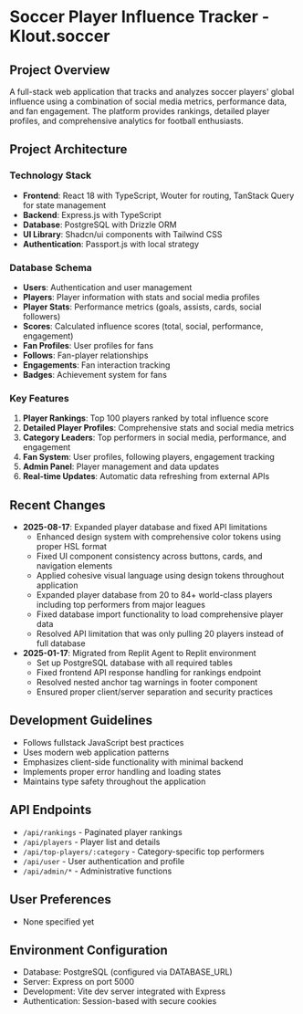 # Soccer Player Influence Tracker - Klout.soccer

## Project Overview
A full-stack web application that tracks and analyzes soccer players' global influence using a combination of social media metrics, performance data, and fan engagement. The platform provides rankings, detailed player profiles, and comprehensive analytics for football enthusiasts.

## Project Architecture

### Technology Stack
- **Frontend**: React 18 with TypeScript, Wouter for routing, TanStack Query for state management
- **Backend**: Express.js with TypeScript
- **Database**: PostgreSQL with Drizzle ORM
- **UI Library**: Shadcn/ui components with Tailwind CSS
- **Authentication**: Passport.js with local strategy

### Database Schema
- **Users**: Authentication and user management
- **Players**: Player information with stats and social media profiles
- **Player Stats**: Performance metrics (goals, assists, cards, social followers)
- **Scores**: Calculated influence scores (total, social, performance, engagement)
- **Fan Profiles**: User profiles for fans
- **Follows**: Fan-player relationships
- **Engagements**: Fan interaction tracking
- **Badges**: Achievement system for fans

### Key Features
1. **Player Rankings**: Top 100 players ranked by total influence score
2. **Detailed Player Profiles**: Comprehensive stats and social media metrics
3. **Category Leaders**: Top performers in social media, performance, and engagement
4. **Fan System**: User profiles, following players, engagement tracking
5. **Admin Panel**: Player management and data updates
6. **Real-time Updates**: Automatic data refreshing from external APIs

## Recent Changes
- **2025-08-17**: Expanded player database and fixed API limitations
  - Enhanced design system with comprehensive color tokens using proper HSL format
  - Fixed UI component consistency across buttons, cards, and navigation elements
  - Applied cohesive visual language using design tokens throughout application
  - Expanded player database from 20 to 84+ world-class players including top performers from major leagues
  - Fixed database import functionality to load comprehensive player data
  - Resolved API limitation that was only pulling 20 players instead of full database
- **2025-01-17**: Migrated from Replit Agent to Replit environment
  - Set up PostgreSQL database with all required tables
  - Fixed frontend API response handling for rankings endpoint
  - Resolved nested anchor tag warnings in footer component
  - Ensured proper client/server separation and security practices

## Development Guidelines
- Follows fullstack JavaScript best practices
- Uses modern web application patterns
- Emphasizes client-side functionality with minimal backend
- Implements proper error handling and loading states
- Maintains type safety throughout the application

## API Endpoints
- `/api/rankings` - Paginated player rankings
- `/api/players` - Player list and details
- `/api/top-players/:category` - Category-specific top performers
- `/api/user` - User authentication and profile
- `/api/admin/*` - Administrative functions

## User Preferences
- None specified yet

## Environment Configuration
- Database: PostgreSQL (configured via DATABASE_URL)
- Server: Express on port 5000
- Development: Vite dev server integrated with Express
- Authentication: Session-based with secure cookies